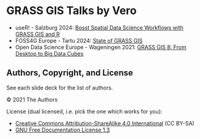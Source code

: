 # GRASS GIS Talks by Vero

* useR! - Salzburg 2024: [Bosst Spatial Data Science Workflows with GRASS GIS and R](https://veroandreo.github.io/grass-gis-talks/useR2024.html#/)
* FOSS4G Europe - Tartu 2024: [State of GRASS GIS](https://veroandreo.github.io/grass-gis-talks/foss4gEU2024.html#/)
* Open Data Science Europe - Wageningen 2021: [GRASS GIS 8: From Desktop to Big Data Cubes](https://veroandreo.github.io/grass-gis-talks/wageningen2021.html)

## Authors, Copyright, and License

See each slide deck for the list of authors.

&copy; 2021 The Authors

License (dual licensed, i.e. pick the one which works for you):
* [Creative Commons Attribution-ShareAlike 4.0 International](https://creativecommons.org/licenses/by-sa/4.0/) (CC BY-SA)
* [GNU Free Documentation License 1.3](https://www.gnu.org/licenses/fdl-1.3.en.html)
